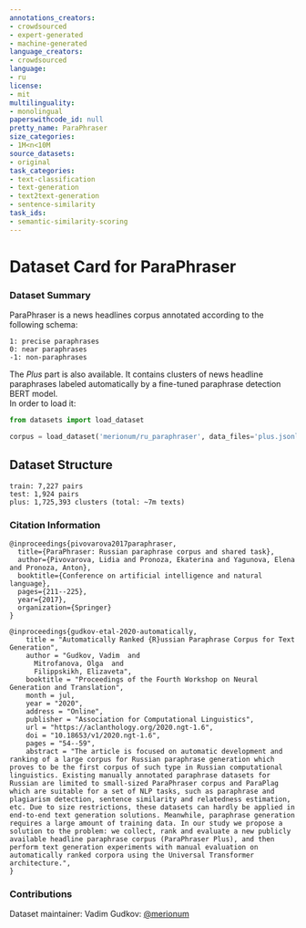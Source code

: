 ```yaml
---
annotations_creators:
- crowdsourced
- expert-generated
- machine-generated
language_creators:
- crowdsourced
language:
- ru
license:
- mit
multilinguality:
- monolingual
paperswithcode_id: null
pretty_name: ParaPhraser
size_categories:
- 1M<n<10M
source_datasets:
- original
task_categories:
- text-classification
- text-generation
- text2text-generation
- sentence-similarity
task_ids:
- semantic-similarity-scoring
---
```


# Dataset Card for ParaPhraser

### Dataset Summary

ParaPhraser is a news headlines corpus annotated according to the following schema:

```
1: precise paraphrases
0: near paraphrases
-1: non-paraphrases
```
The _Plus_ part is also available.
It contains clusters of news headline paraphrases labeled automatically by a fine-tuned paraphrase detection BERT model.  
In order to load it:
```python
from datasets import load_dataset

corpus = load_dataset('merionum/ru_paraphraser', data_files='plus.jsonl')
```
## Dataset Structure

```
train: 7,227 pairs
test: 1,924 pairs
plus: 1,725,393 clusters (total: ~7m texts)
```


### Citation Information

```
@inproceedings{pivovarova2017paraphraser,
  title={ParaPhraser: Russian paraphrase corpus and shared task},
  author={Pivovarova, Lidia and Pronoza, Ekaterina and Yagunova, Elena and Pronoza, Anton},
  booktitle={Conference on artificial intelligence and natural language},
  pages={211--225},
  year={2017},
  organization={Springer}
}
```


```
@inproceedings{gudkov-etal-2020-automatically,
    title = "Automatically Ranked {R}ussian Paraphrase Corpus for Text Generation",
    author = "Gudkov, Vadim  and
      Mitrofanova, Olga  and
      Filippskikh, Elizaveta",
    booktitle = "Proceedings of the Fourth Workshop on Neural Generation and Translation",
    month = jul,
    year = "2020",
    address = "Online",
    publisher = "Association for Computational Linguistics",
    url = "https://aclanthology.org/2020.ngt-1.6",
    doi = "10.18653/v1/2020.ngt-1.6",
    pages = "54--59",
    abstract = "The article is focused on automatic development and ranking of a large corpus for Russian paraphrase generation which proves to be the first corpus of such type in Russian computational linguistics. Existing manually annotated paraphrase datasets for Russian are limited to small-sized ParaPhraser corpus and ParaPlag which are suitable for a set of NLP tasks, such as paraphrase and plagiarism detection, sentence similarity and relatedness estimation, etc. Due to size restrictions, these datasets can hardly be applied in end-to-end text generation solutions. Meanwhile, paraphrase generation requires a large amount of training data. In our study we propose a solution to the problem: we collect, rank and evaluate a new publicly available headline paraphrase corpus (ParaPhraser Plus), and then perform text generation experiments with manual evaluation on automatically ranked corpora using the Universal Transformer architecture.",
}
```


### Contributions

Dataset maintainer:
Vadim Gudkov: [@merionum](https://github.com/merionum)

